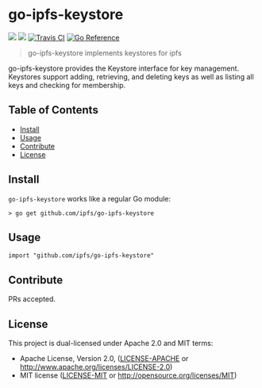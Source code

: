 # go-ipfs-keystore

[![](https://img.shields.io/badge/made%20by-Protocol%20Labs-blue.svg?style=flat-square)](http://protocol.ai)
[![](https://img.shields.io/badge/project-IPFS-blue.svg?style=flat-square)](http://ipfs.io/)
[![Travis CI](https://travis-ci.com/ipfs/go-ipfs-keystore.svg?branch=master)](https://travis-ci.com/ipfs/go-ipfs-keystore)
[![Go Reference](https://pkg.go.dev/badge/github.com/ipfs/go-ipfs-keystore.svg)](https://pkg.go.dev/github.com/ipfs/go-ipfs-keystore)


> go-ipfs-keystore implements keystores for ipfs

go-ipfs-keystore provides the Keystore interface for key management.  Keystores support adding, retrieving, and deleting keys as well as listing all keys and checking for membership.

## Table of Contents

- [Install](#install)
- [Usage](#usage)
- [Contribute](#contribute)
- [License](#license)

## Install

`go-ipfs-keystore` works like a regular Go module:
```
> go get github.com/ipfs/go-ipfs-keystore
```

## Usage
```
import "github.com/ipfs/go-ipfs-keystore"
```

## Contribute

PRs accepted.

## License

This project is dual-licensed under Apache 2.0 and MIT terms:

- Apache License, Version 2.0, ([LICENSE-APACHE](LICENSE-APACHE) or http://www.apache.org/licenses/LICENSE-2.0)
- MIT license ([LICENSE-MIT](LICENSE-MIT) or http://opensource.org/licenses/MIT)

